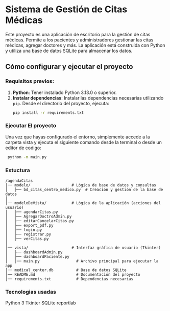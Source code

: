 # Sistema de Gestión de Citas Médicas

Este proyecto es una aplicación de escritorio para la gestión de citas médicas. Permite a los pacientes y administradores gestionar las citas médicas, agregar doctores y más. La aplicación está construida con Python y utiliza una base de datos SQLite para almacenar los datos.

## Cómo configurar y ejecutar el proyecto

### Requisitos previos:
1. **Python**: Tener instalado Python 3.13.0 o superior.
2. **Instalar dependencias**: Instalar las dependencias necesarias utilizando `pip`. Desde el directorio del proyecto, ejecuta:
   ```bash
   pip install -r requirements.txt

### Ejecutar El proyecto ###
Una vez que hayas configurado el entorno, simplemente accede a la carpeta vista y ejecuta el siguiente comando desde la terminal o desde un editor de codigo:
   ```bash
    python -m main.py
 ```
### Estuctura ###
   ```
/agendaCitas
│── modelo/                  # Lógica de base de datos y consultas
│   ├── bd_citas_centro_medico.py  # Creación y gestión de la base de datos
│
│── modeloDeVista/           # Lógica de la aplicación (acciones del usuario)
│   ├── agendarCitas.py
│   ├── AgregarDoctroAdmin.py
│   ├── editarCancelarCitas.py
│   ├── export_pdf.py
│   ├── login.py
│   ├── registrar.py
│   ├── verCitas.py
│
│── vista/                   # Interfaz gráfica de usuario (Tkinter)
│   ├── dashboardAdmin.py
│   ├── dashboardPaciente.py
│   │── main.py                # Archivo principal para ejecutar la app
│── medical_center.db          # Base de datos SQLite
│── README.md                  # Documentación del proyecto
│── requirements.txt           # Dependencias necesarias

 ```


### Tecnologias usadas ###
Python 3
Tkinter
SQLite
reportlab

